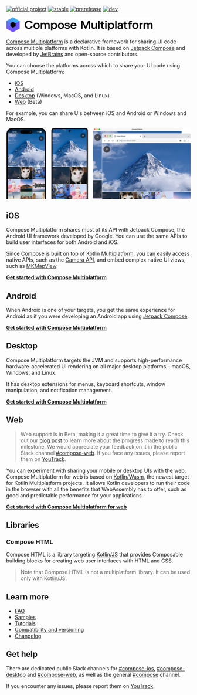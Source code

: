 [![official project](http://jb.gg/badges/official.svg)](https://confluence.jetbrains.com/display/ALL/JetBrains+on+GitHub)
[![stable](https://img.shields.io/github/v/release/JetBrains/compose-multiplatform?sort=semver&display_name=release&label=stable&color=brightgreen)](https://github.com/JetBrains/compose-multiplatform/releases/latest)
[![prerelease](https://img.shields.io/github/v/release/JetBrains/compose-multiplatform?include_prereleases&sort=semver&filter=*-*&display_name=release&label=prerelease&color=blue)](https://github.com/JetBrains/compose-multiplatform/releases)
[![dev](https://img.shields.io/github/v/tag/JetBrains/compose-multiplatform?include_prereleases&sort=semver&filter=v*%2Bdev*&label=dev&color=orange)](https://github.com/JetBrains/compose-multiplatform/tags)

<a href="https://jb.gg/cmp">
    <picture>
        <source srcset="artwork/compose-logo-name-white.svg"  width="400" media="(prefers-color-scheme: dark)">
        <img src="artwork/compose-logo-name-black.svg" alt="Compose Multiplatform logo and name" width="400">
    </picture>
</a>

[Compose Multiplatform](https://jb.gg/cmp) is a declarative framework for sharing UI code across multiple platforms with Kotlin. 
It is based on [Jetpack Compose](https://developer.android.com/jetpack/compose) and developed by [JetBrains](https://www.jetbrains.com/) and open-source contributors.

You can choose the platforms across which to share your UI code using Compose Multiplatform:

* [iOS](https://jb.gg/start-cmp)
* [Android](https://jb.gg/start-cmp) 
* [Desktop](https://jb.gg/start-cmp) (Windows, MacOS, and Linux)
* [Web](https://jb.gg/start-cmp) (Beta)

For example, you can share UIs between iOS and Android or Windows and MacOS.

![Shared UIs of the iOS, Android, desktop, and web apps](artwork/readme/apps.png)

## iOS

Compose Multiplatform shares most of its API with Jetpack Compose, the Android UI framework developed by Google. 
You can use the same APIs to build user interfaces for both Android and iOS.

Since Compose is built on top of [Kotlin Multiplatform](https://jb.gg/kmp), 
you can easily access native APIs, such as the [Camera API](https://developer.apple.com/documentation/avfoundation/capture_setup/avcam_building_a_camera_app), 
and embed complex native UI views, such as [MKMapView](https://developer.apple.com/documentation/mapkit/mkmapview).

**[Get started with Compose Multiplatform](https://jb.gg/start-cmp)**

## Android

When Android is one of your targets, you get the same experience for Android as if you were developing an Android app 
using [Jetpack Compose](https://developer.android.com/jetpack/compose).

**[Get started with Compose Multiplatform](https://jb.gg/start-cmp)**

## Desktop

Compose Multiplatform targets the JVM and supports high-performance hardware-accelerated UI rendering on all major desktop
platforms – macOS, Windows, and Linux.

It has desktop extensions for menus, keyboard shortcuts, window manipulation, and notification management.

**[Get started with Compose Multiplatform](https://jb.gg/start-cmp)**

## Web

> Web support is in Beta, making it a great time to give it a try. Check out our [blog post](https://blog.jetbrains.com/kotlin/2025/09/compose-multiplatform-1-9-0-compose-for-web-beta/) to learn more about the progress made to reach this milestone.
> We would appreciate your feedback on it in the public Slack channel [#compose-web](https://kotlinlang.slack.com/archives/C01F2HV7868/p1678887590205449). 
> If you face any issues, please report them on [YouTrack](https://youtrack.jetbrains.com/newIssue?project=CMP).

You can experiment with sharing your mobile or desktop UIs with the web. Compose Multiplatform for web is based on [Kotlin/Wasm](https://kotl.in/wasm), 
the newest target for Kotlin Multiplatform projects. It allows Kotlin developers to run their code in the browser with 
all the benefits that WebAssembly has to offer, such as good and predictable performance for your applications.

**[Get started with Compose Multiplatform for web](https://jb.gg/start-cmp)**

## Libraries

### Compose HTML

Compose HTML is a library targeting [Kotlin/JS](https://kotlinlang.org/docs/js-overview.html) that provides Composable building blocks 
for creating web user interfaces with HTML and CSS.    

> Note that Compose HTML is not a multiplatform library. It can be used only with Kotlin/JS.

## Learn more

* [FAQ](https://jb.gg/cmp-faq)
* [Samples](https://jb.gg/cmp-samples)
* [Tutorials](tutorials/README.md)
* [Compatibility and versioning](https://jb.gg/cmp-versioning)
* [Changelog](CHANGELOG.md)

## Get help

There are dedicated public Slack channels for [#compose-ios](https://kotlinlang.slack.com/archives/C0346LWVBJ4/p1678888063176359), [#compose-desktop](https://kotlinlang.slack.com/archives/C01D6HTPATV) and [#compose-web](https://kotlinlang.slack.com/archives/C01F2HV7868/p1678887590205449), as well as the general [#compose](https://kotlinlang.slack.com/archives/CJLTWPH7S) channel.

If you encounter any issues, please report them on [YouTrack](https://youtrack.jetbrains.com/newIssue?project=CMP).

